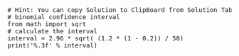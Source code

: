 <pre class="file" data-target="clipboard">
# Hint: You can copy Solution to ClipBoard from Solution Tab
# binomial confidence interval
from math import sqrt
# calculate the interval
interval = 2.96 * sqrt( (1.2 * (1 - 0.2)) / 50)
print('%.3f' % interval)

</pre>